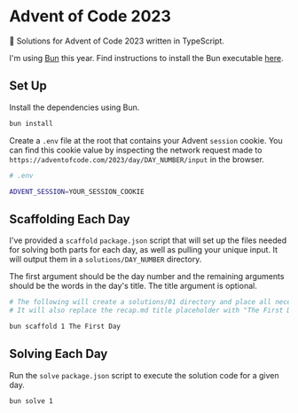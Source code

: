# Advent of Code 2023

🎅 Solutions for Advent of Code 2023 written in TypeScript.

I'm using [Bun](https://bun.sh) this year. Find instructions to install the Bun executable [here](https://bun.sh/docs/installation).

## Set Up

Install the dependencies using Bun.

```bash
bun install
```

Create a `.env` file at the root that contains your Advent `session` cookie. You can find this cookie value by inspecting the network request made to `https://adventofcode.com/2023/day/DAY_NUMBER/input` in the browser.

```bash
# .env

ADVENT_SESSION=YOUR_SESSION_COOKIE
```

## Scaffolding Each Day

I've provided a `scaffold` `package.json` script that will set up the files needed for solving both parts for each day, as well as pulling your unique input. It will output them in a `solutions/DAY_NUMBER` directory.

The first argument should be the day number and the remaining arguments should be the words in the day's title. The title argument is optional.

```bash
# The following will create a solutions/01 directory and place all necessary files there.
# It will also replace the recap.md title placeholder with "The First Day"

bun scaffold 1 The First Day
```

## Solving Each Day

Run the `solve` `package.json` script to execute the solution code for a given day.

```bash
bun solve 1
```
